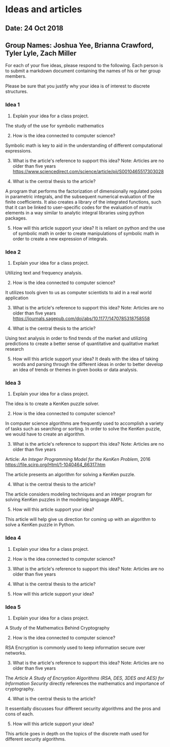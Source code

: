 # Ideas and articles


## Date: 24 Oct 2018
## Group Names: Joshua Yee, Brianna Crawford, Tyler Lyle, Zach Miller




For each of your five ideas, please respond to the following. Each person is to submit a markdown document containing the names of his or her group members.

Please be sure that you justify why your idea is of interest to discrete structures.



### Idea 1
1) Explain your idea for a class project.

The study of the use for symbolic mathematics

2) How is the idea connected to computer science?

Symbolic math is key to aid in the understanding of different computational expressions.

3) What is the article's reference to support this idea? Note: Articles are no older than five years
https://www.sciencedirect.com/science/article/pii/S0010465517303028

4) What is the central thesis to the article?

 A program that performs the factorization of dimensionally regulated poles in parametric integrals, and the subsequent numerical evaluation of the finite coefficients. It also creates a library of the integrated functions, such that it can be linked to user-specific codes for the evaluation of matrix elements in a way similar to analytic integral libraries using python packages.


5) How will this article support your idea?
It is reliant on python and the use of symbolic math in order to create manipulations of symbolic math in order to create a new expression of integrals.

### Idea 2
1) Explain your idea for a class project.

Utilizing text and frequency analysis.

2) How is the idea connected to computer science?

It utilizes tools given to us as computer scientists to aid in a real world application

3) What is the article's reference to support this idea? Note: Articles are no older than five years
https://journals.sagepub.com/doi/abs/10.1177/1470785318758558


4) What is the central thesis to the article?

Using text analysis in order to find trends of the market and utilizing predictions to create a better sense of quantitative and qualitative market research

5) How will this article support your idea?
It deals with the idea of taking words and parsing through the different ideas in order to better develop an idea of trends or themes in given books or data analysis.


### Idea 3
1) Explain your idea for a class project.

The idea is to create a KenKen puzzle solver.

2) How is the idea connected to computer science?

In computer science algorithms are frequently used to accomplish a variety of tasks such as searching or sorting. In order to solve the KenKen puzzle, we would have to create an algorithm.

3) What is the article's reference to support this idea? Note: Articles are no older than five years

Article: *An Integer Programming Model for the KenKen Problem*, 2016  
https://file.scirp.org/Html/1-1040464_66317.htm

The article presents an algorithm for solving a KenKen puzzle.

4) What is the central thesis to the article?

The article considers modeling techniques and an integer program for solving KenKen puzzles in the modeling language AMPL.

5) How will this article support your idea?

This article will help give us direction for coming up with an algorithm to solve a KenKen puzzle in Python.


### Idea 4
1) Explain your idea for a class project.

2) How is the idea connected to computer science?

3) What is the article's reference to support this idea? Note: Articles are no older than five years

4) What is the central thesis to the article?

5) How will this article support your idea?


### Idea 5
1) Explain your idea for a class project.

A Study of the Mathematics Behind Cryptography

2) How is the idea connected to computer science?

RSA Encryption is commonly used to keep information secure over networks.

3) What is the article's reference to support this idea? Note: Articles are no older than five years

The *Article A Study of Encryption Algorithms (RSA, DES, 3DES and
AES) for Information Security* directly references the mathematics and importance of cryptography.

4) What is the central thesis to the article?

It essentially discusses four different security algorithms and the pros and cons of each.

5) How will this article support your idea?

This article goes in depth on the topics of the discrete math used for different security algorithms.
